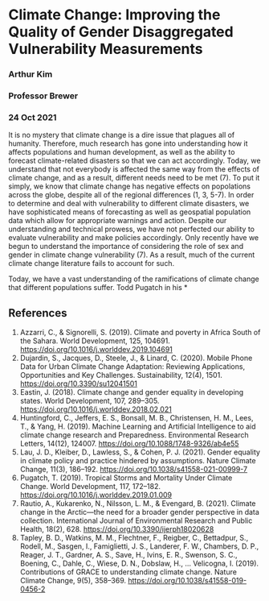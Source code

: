 # Climate Change: Improving the Quality of Gender Disaggregated Vulnerability Measurements

### Arthur Kim
### Professor Brewer
### 24 Oct 2021

It is no mystery that climate change is a dire issue that plagues all of humanity. Therefore, much research has gone into understanding how it affects populations and human development, as well as the ability to forecast climate-related disasters so that we can act accordingly. Today, we understand that not everybody is affected the same way from the effects of climate change, and as a result, different needs need to be met (7).  To put it simply, we know that climate change has negative effects on popolations across the globe, despite all of the regional differences (1, 3, 5-7). In order to determine and deal with vulnerability to different climate disasters, we have sophisticated means of forecasting as well as geospatial population data which allow for appropriate warnings and action. Despite our understanding and technical prowess, we have not perfected our ability to evaluate vulnerability and make policies accordingly. Only recently have we begun to understand the importance of considering the role of sex and gender in climate change vulnerability (7).  As a result, much of the current climate change literature fails to account for such.

Today, we have a vast understanding of the ramifications of climate change that different populations suffer.  Todd Pugatch in his *
## References
1. Azzarri, C., & Signorelli, S. (2019). Climate and poverty in Africa South of the Sahara. World Development, 125, 104691. https://doi.org/10.1016/j.worlddev.2019.104691
2. Dujardin, S., Jacques, D., Steele, J., & Linard, C. (2020). Mobile Phone Data for Urban Climate Change Adaptation: Reviewing Applications, Opportunities and Key Challenges. Sustainability, 12(4), 1501. https://doi.org/10.3390/su12041501
3. Eastin, J. (2018). Climate change and gender equality in developing states. World Development, 107, 289–305. https://doi.org/10.1016/j.worlddev.2018.02.021
4. Huntingford, C., Jeffers, E. S., Bonsall, M. B., Christensen, H. M., Lees, T., &amp; Yang, H. (2019). Machine Learning and Artificial Intelligence to aid climate change research and Preparedness. Environmental Research Letters, 14(12), 124007. https://doi.org/10.1088/1748-9326/ab4e55 
5. Lau, J. D., Kleiber, D., Lawless, S., &amp; Cohen, P. J. (2021). Gender equality in climate policy and practice hindered by assumptions. Nature Climate Change, 11(3), 186–192. https://doi.org/10.1038/s41558-021-00999-7 
6. Pugatch, T. (2019). Tropical Storms and Mortality Under Climate Change. World Development, 117, 172–182. https://doi.org/10.1016/j.worlddev.2019.01.009
7. Rautio, A., Kukarenko, N., Nilsson, L. M., &amp; Evengard, B. (2021). Climate change in the Arctic—the need for a broader gender perspective in data collection. International Journal of Environmental Research and Public Health, 18(2), 628. https://doi.org/10.3390/ijerph18020628 
8. Tapley, B. D., Watkins, M. M., Flechtner, F., Reigber, C., Bettadpur, S., Rodell, M., Sasgen, I., Famiglietti, J. S., Landerer, F. W., Chambers, D. P., Reager, J. T., Gardner, A. S., Save, H., Ivins, E. R., Swenson, S. C., Boening, C., Dahle, C., Wiese, D. N., Dobslaw, H., … Velicogna, I. (2019). Contributions of GRACE to understanding climate change. Nature Climate Change, 9(5), 358–369. https://doi.org/10.1038/s41558-019-0456-2 
